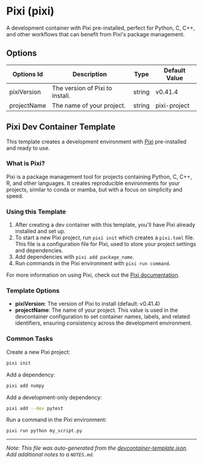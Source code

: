 
# Pixi (pixi)

A development container with Pixi pre-installed, perfect for Python, C, C++, and other workflows that can benefit from Pixi's package management.

## Options

| Options Id | Description | Type | Default Value |
|-----|-----|-----|-----|
| pixiVersion | The version of Pixi to install. | string | v0.41.4 |
| projectName | The name of your project. | string | pixi-project |

## Pixi Dev Container Template

This template creates a development environment with [Pixi](https://github.com/prefix-dev/pixi) pre-installed and ready to use.

### What is Pixi?

Pixi is a package management tool for projects containing Python, C, C++, R, and other languages. It creates reproducible environments for your projects, similar to conda or mamba, but with a focus on simplicity and speed.

### Using this Template

1. After creating a dev container with this template, you'll have Pixi already installed and set up.
2. To start a new Pixi project, run `pixi init` which creates a `pixi.toml` file. This file is a configuration file for Pixi, used to store your project settings and dependencies.
3. Add dependencies with `pixi add package_name`.
4. Run commands in the Pixi environment with `pixi run command`.

For more information on using Pixi, check out the [Pixi documentation](https://pixi.sh/).

### Template Options

- **pixiVersion**: The version of Pixi to install (default: v0.41.4)
- **projectName**: The name of your project. This value is used in the devcontainer configuration to set container names, labels, and related identifiers, ensuring consistency across the development environment.

### Common Tasks

Create a new Pixi project:
```bash
pixi init
```

Add a dependency:
```bash
pixi add numpy
```

Add a development-only dependency:
```bash
pixi add --dev pytest
```

Run a command in the Pixi environment:
```bash
pixi run python my_script.py
```


---

_Note: This file was auto-generated from the [devcontainer-template.json](https://github.com/blooop/devcontainer-templates/blob/main/src/pixi/devcontainer-template.json).  Add additional notes to a `NOTES.md`._
